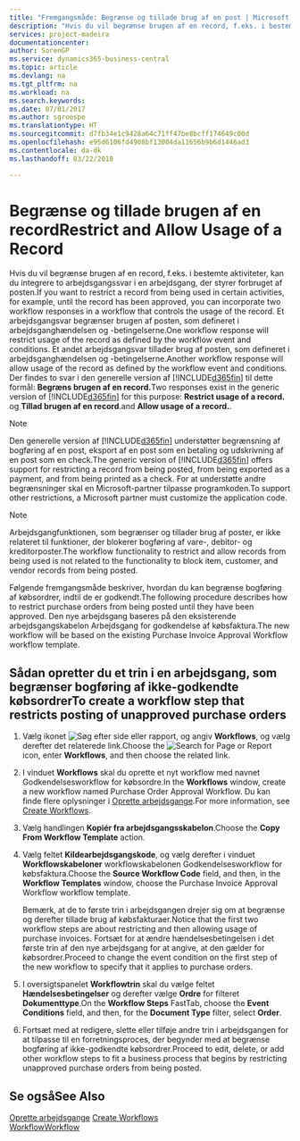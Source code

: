 ```yaml
---
title: "Fremgangsmåde: Begrænse og tillade brug af en post | Microsoft Docs"
description: "Hvis du vil begrænse brugen af en record, f.eks. i bestemte aktiviteter, kan du integrere to arbejdsgangssvar i en arbejdsgang, der styrer forbruget af posten."
services: project-madeira
documentationcenter: 
author: SorenGP
ms.service: dynamics365-business-central
ms.topic: article
ms.devlang: na
ms.tgt_pltfrm: na
ms.workload: na
ms.search.keywords: 
ms.date: 07/01/2017
ms.author: sgroespe
ms.translationtype: HT
ms.sourcegitcommit: d7fb34e1c9428a64c71ff47be8bcff174649c00d
ms.openlocfilehash: e95d6106fd4908bf13004da11656b9b6d1446ad3
ms.contentlocale: da-dk
ms.lasthandoff: 03/22/2018

---
```

# <a name="restrict-and-allow-usage-of-a-record"></a><span data-ttu-id="5113b-103">Begrænse og tillade brugen af en record</span><span class="sxs-lookup"><span data-stu-id="5113b-103">Restrict and Allow Usage of a Record</span></span>
<span data-ttu-id="5113b-104">Hvis du vil begrænse brugen af en record, f.eks. i bestemte aktiviteter, kan du integrere to arbejdsgangssvar i en arbejdsgang, der styrer forbruget af posten.</span><span class="sxs-lookup"><span data-stu-id="5113b-104">If you want to restrict a record from being used in certain activities, for example, until the record has been approved, you can incorporate two workflow responses in a workflow that controls the usage of the record.</span></span> <span data-ttu-id="5113b-105">Et arbejdsgangsvar begrænser brugen af posten, som defineret i arbejdsganghændelsen og -betingelserne.</span><span class="sxs-lookup"><span data-stu-id="5113b-105">One workflow response will restrict usage of the record as defined by the workflow event and conditions.</span></span> <span data-ttu-id="5113b-106">Et andet arbejdsgangsvar tillader brug af posten, som defineret i arbejdsganghændelsen og -betingelserne.</span><span class="sxs-lookup"><span data-stu-id="5113b-106">Another workflow response will allow usage of the record as defined by the workflow event and conditions.</span></span> <span data-ttu-id="5113b-107">Der findes to svar i den generelle version af [!INCLUDE[d365fin](includes/d365fin_md.md)] til dette formål: **Begræns brugen af en record.**</span><span class="sxs-lookup"><span data-stu-id="5113b-107">Two responses exist in the generic version of [!INCLUDE[d365fin](includes/d365fin_md.md)] for this purpose: **Restrict usage of a record.**</span></span> <span data-ttu-id="5113b-108">og **Tillad brugen af en record**.</span><span class="sxs-lookup"><span data-stu-id="5113b-108">and **Allow usage of a record.**.</span></span>

> [!NOTE]  
>  <span data-ttu-id="5113b-109">Den generelle version af [!INCLUDE[d365fin](includes/d365fin_md.md)] understøtter begrænsning af bogføring af en post, eksport af en post som en betaling og udskrivning af en post som en check.</span><span class="sxs-lookup"><span data-stu-id="5113b-109">The generic version of [!INCLUDE[d365fin](includes/d365fin_md.md)] offers support for restricting a record from being posted, from being exported as a payment, and from being printed as a check.</span></span> <span data-ttu-id="5113b-110">For at understøtte andre begrænsninger skal en Microsoft-partner tilpasse programkoden.</span><span class="sxs-lookup"><span data-stu-id="5113b-110">To support other restrictions, a Microsoft partner must customize the application code.</span></span>  

> [!NOTE]  
>  <span data-ttu-id="5113b-111">Arbejdsgangfunktionen, som begrænser og tillader brug af poster, er ikke relateret til funktioner, der blokerer bogføring af vare-, debitor- og kreditorposter.</span><span class="sxs-lookup"><span data-stu-id="5113b-111">The workflow functionality to restrict and allow records from being used is not related to the functionality to block item, customer, and vendor records from being posted.</span></span>

<span data-ttu-id="5113b-112">Følgende fremgangsmåde beskriver, hvordan du kan begrænse bogføring af købsordrer, indtil de er godkendt.</span><span class="sxs-lookup"><span data-stu-id="5113b-112">The following procedure describes how to restrict purchase orders from being posted until they have been approved.</span></span> <span data-ttu-id="5113b-113">Den nye arbejdsgang baseres på den eksisterende arbejdsgangskabelon Arbejdsgang for godkendelse af købsfaktura.</span><span class="sxs-lookup"><span data-stu-id="5113b-113">The new workflow will be based on the existing Purchase Invoice Approval Workflow workflow template.</span></span>  

## <a name="to-create-a-workflow-step-that-restricts-posting-of-unapproved-purchase-orders"></a><span data-ttu-id="5113b-114">Sådan opretter du et trin i en arbejdsgang, som begrænser bogføring af ikke-godkendte købsordrer</span><span class="sxs-lookup"><span data-stu-id="5113b-114">To create a workflow step that restricts posting of unapproved purchase orders</span></span>  
1. <span data-ttu-id="5113b-115">Vælg ikonet ![Søg efter side eller rapport](media/ui-search/search_small.png "Ikonet Søg efter side eller rapport"), og angiv **Workflows**, og vælg derefter det relaterede link.</span><span class="sxs-lookup"><span data-stu-id="5113b-115">Choose the ![Search for Page or Report](media/ui-search/search_small.png "Search for Page or Report icon") icon, enter **Workflows**, and then choose the related link.</span></span>  
2. <span data-ttu-id="5113b-116">I vinduet **Workflows** skal du oprette et nyt workflow med navnet Godkendelsesworkflow for købsordre.</span><span class="sxs-lookup"><span data-stu-id="5113b-116">In the **Workflows** window, create a new workflow named Purchase Order Approval Workflow.</span></span> <span data-ttu-id="5113b-117">Du kan finde flere oplysninger i [Oprette arbejdsgange](across-how-to-create-workflows.md).</span><span class="sxs-lookup"><span data-stu-id="5113b-117">For more information, see [Create Workflows](across-how-to-create-workflows.md).</span></span>  
3. <span data-ttu-id="5113b-118">Vælg handlingen **Kopiér fra arbejdsgangsskabelon**.</span><span class="sxs-lookup"><span data-stu-id="5113b-118">Choose the **Copy From Workflow Template** action.</span></span>  
4. <span data-ttu-id="5113b-119">Vælg feltet **Kildearbejdsgangskode**, og vælg derefter i vinduet **Workflowskabeloner** workflowskabelonen Godkendelsesworkflow for købsfaktura.</span><span class="sxs-lookup"><span data-stu-id="5113b-119">Choose the **Source Workflow Code** field, and then, in the **Workflow Templates** window, choose the Purchase Invoice Approval Workflow workflow template.</span></span>  

     <span data-ttu-id="5113b-120">Bemærk, at de to første trin i arbejdsgangen drejer sig om at begrænse og derefter tillade brug af købsfakturaer.</span><span class="sxs-lookup"><span data-stu-id="5113b-120">Notice that the first two workflow steps are about restricting and then allowing usage of purchase invoices.</span></span> <span data-ttu-id="5113b-121">Fortsæt for at ændre hændelsesbetingelsen i det første trin af den nye arbejdsgang for at angive, at den gælder for købsordrer.</span><span class="sxs-lookup"><span data-stu-id="5113b-121">Proceed to change the event condition on the first step of the new workflow to specify that it applies to purchase orders.</span></span>  
5. <span data-ttu-id="5113b-122">I oversigtspanelet **Workflowtrin** skal du vælge feltet **Hændelsesbetingelser** og derefter vælge **Ordre** for filteret **Dokumenttype**.</span><span class="sxs-lookup"><span data-stu-id="5113b-122">On the **Workflow Steps** FastTab, choose the **Event Conditions** field, and then, for the **Document Type** filter, select **Order**.</span></span>  
6. <span data-ttu-id="5113b-123">Fortsæt med at redigere, slette eller tilføje andre trin i arbejdsgangen for at tilpasse til en forretningsproces, der begynder med at begrænse bogføring af ikke-godkendte købsordrer.</span><span class="sxs-lookup"><span data-stu-id="5113b-123">Proceed to edit, delete, or add other workflow steps to fit a business process that begins by restricting unapproved purchase orders from being posted.</span></span>  

## <a name="see-also"></a><span data-ttu-id="5113b-124">Se også</span><span class="sxs-lookup"><span data-stu-id="5113b-124">See Also</span></span>  
<span data-ttu-id="5113b-125">[Oprette arbejdsgange](across-how-to-create-workflows.md) </span><span class="sxs-lookup"><span data-stu-id="5113b-125">[Create Workflows](across-how-to-create-workflows.md) </span></span>  
[<span data-ttu-id="5113b-126">Workflow</span><span class="sxs-lookup"><span data-stu-id="5113b-126">Workflow</span></span>](across-workflow.md)   

